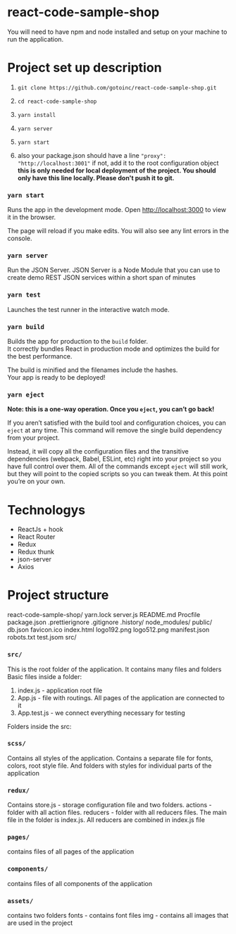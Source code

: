 # react-code-sample-shop

You will need to have npm and node installed and setup on your machine to run the application.

# Project set up description

1. `git clone https://github.com/gotoinc/react-code-sample-shop.git`

2. `cd react-code-sample-shop`

3. `yarn install`

4. `yarn server`

5. `yarn start`

6. also your package.json should have a line `"proxy": "http://localhost:3001"`
   if not, add it to the root configuration object
   **this is only needed for local deployment of the project. You should only have this line locally. Please don't push it to git.**

### `yarn start`

Runs the app in the development mode.
Open [http://localhost:3000](http://localhost:3000) to view it in the browser.

The page will reload if you make edits.
You will also see any lint errors in the console.

### `yarn server`

Run the JSON Server.
JSON Server is a Node Module that you can use to create demo REST JSON services within a short span of minutes

### `yarn test`

Launches the test runner in the interactive watch mode.

### `yarn build`

Builds the app for production to the `build` folder.\
It correctly bundles React in production mode and optimizes the build for the best performance.

The build is minified and the filenames include the hashes.\
Your app is ready to be deployed!

### `yarn eject`

**Note: this is a one-way operation. Once you `eject`, you can’t go back!**

If you aren’t satisfied with the build tool and configuration choices, you can `eject` at any time. This command will remove the single build dependency from your project.

Instead, it will copy all the configuration files and the transitive dependencies (webpack, Babel, ESLint, etc) right into your project so you have full control over them. All of the commands except `eject` will still work, but they will point to the copied scripts so you can tweak them. At this point you’re on your own.


# Technologys

 - ReactJs + hook
 - React Router
 - Redux
 - Redux thunk
 - json-server
 - Axios

# Project structure

react-code-sample-shop/
   yarn.lock
   server.js
   README.md
   Procfile
   package.json
   .prettierignore
   .gitignore
   .history/
   node_modules/
   public/
      db.json
      favicon.ico
      index.html
      logo192.png
      logo512.png
      manifest.json
      robots.txt
      test.jsom
   src/
      
### `src/`

This is the root folder of the application. It contains many files and folders
Basic files inside a folder:
1. index.js - application root file
2. App.js - file with routings. All pages of the application are connected to it
3. App.test.js - we connect everything necessary for testing


Folders inside the src:

### `scss/` 
 Contains all styles of the application. Contains a separate file for fonts, colors, root style file. And folders with styles for individual parts of the application

### `redux/`
Сontains store.js - storage configuration file and two folders.
actions - folder with all action files. 
reducers - folder with all reducers files. The main file in the folder is index.js. All reducers are combined in index.js file

### `pages/`
contains files of all pages of the application

### `components/`
contains files of all components of the application

### `assets/`
contains two folders
fonts - contains font files
img - contains all images that are used in the project
